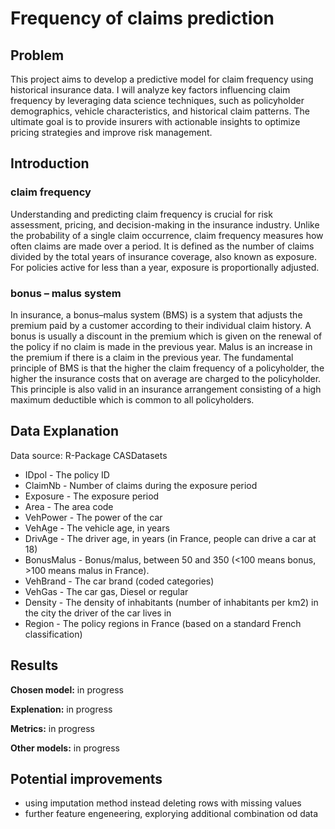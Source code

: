# Frequency of claims prediction

## Problem
This project aims to develop a predictive model for claim frequency using historical insurance data. I will analyze key factors influencing claim frequency by leveraging data science techniques, such as policyholder demographics, vehicle characteristics, and historical claim patterns. The ultimate goal is to provide insurers with actionable insights to optimize pricing strategies and improve risk management.

## Introduction

### claim frequency
Understanding and predicting claim frequency is crucial for risk assessment, pricing, and decision-making in the insurance industry. Unlike the probability of a single claim occurrence, claim frequency measures how often claims are made over a period. It is defined as the number of claims divided by the total years of insurance coverage, also known as exposure. For policies active for less than a year, exposure is proportionally adjusted.

### bonus – malus system
In insurance, a bonus–malus system (BMS) is a system that adjusts the premium paid by a customer according to their individual claim history. A bonus is usually a discount in the premium which is given on the renewal of the policy if no claim is made in the previous year. Malus is an increase in the premium if there is a claim in the previous year. The fundamental principle of BMS is that the higher the claim frequency of a policyholder, the higher the insurance costs that on average are charged to the policyholder. This principle is also valid in an insurance arrangement consisting of a high maximum deductible which is common to all policyholders.

## Data Explanation
Data source: R-Package CASDatasets

- IDpol - The policy ID
- ClaimNb - Number of claims during the exposure period
- Exposure - The exposure period
- Area - The area code
- VehPower - The power of the car
- VehAge - The vehicle age, in years
- DrivAge - The driver age, in years (in France, people can drive a car at 18)
- BonusMalus - Bonus/malus, between 50 and 350 (<100 means bonus, >100 means malus in France). 
- VehBrand - The car brand (coded categories)
- VehGas - The car gas, Diesel or regular
- Density - The density of inhabitants (number of inhabitants per km2) in the city the driver of the car lives in
- Region - The policy regions in France (based on a standard French classification)


## Results
**Chosen model:** in progress

**Explenation:** in progress

**Metrics:** in progress

**Other models:** in progress

## Potential improvements
- using imputation method instead deleting rows with missing values
- further feature engeneering, explorying additional combination od data
